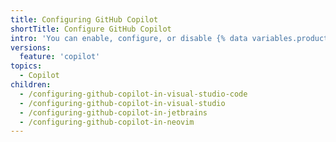 ```yaml
---
title: Configuring GitHub Copilot
shortTitle: Configure GitHub Copilot
intro: 'You can enable, configure, or disable {% data variables.product.prodname_copilot %} in a supported IDE.'
versions:
  feature: 'copilot'
topics:
  - Copilot
children:
  - /configuring-github-copilot-in-visual-studio-code
  - /configuring-github-copilot-in-visual-studio
  - /configuring-github-copilot-in-jetbrains
  - /configuring-github-copilot-in-neovim
---
```

